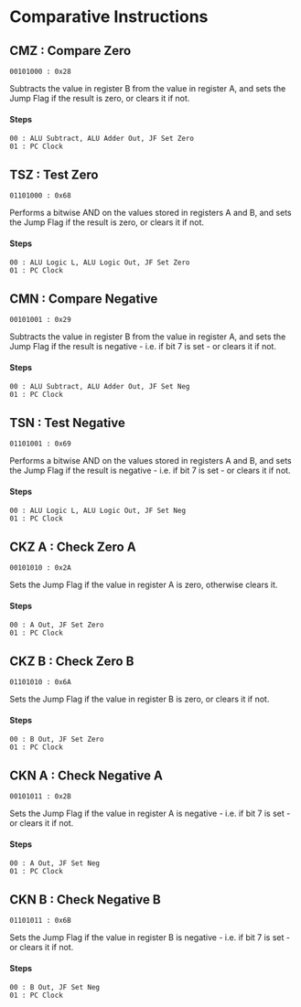 # Comparative Instructions

## CMZ : Compare Zero
```
00101000 : 0x28
```
Subtracts the value in register B from the value in register A, and sets the Jump Flag if the result
is zero, or clears it if not.

#### Steps
```
00 : ALU Subtract, ALU Adder Out, JF Set Zero
01 : PC Clock
```

## TSZ : Test Zero
```
01101000 : 0x68
```
Performs a bitwise AND on the values stored in registers A and B, and sets the Jump Flag if the
result is zero, or clears it if not.

#### Steps
```
00 : ALU Logic L, ALU Logic Out, JF Set Zero
01 : PC Clock
```

## CMN : Compare Negative
```
00101001 : 0x29
```
Subtracts the value in register B from the value in register A, and sets the Jump Flag if the result
is negative - i.e. if bit 7 is set - or clears it if not.

#### Steps
```
00 : ALU Subtract, ALU Adder Out, JF Set Neg
01 : PC Clock
```

## TSN : Test Negative
```
01101001 : 0x69
```
Performs a bitwise AND on the values stored in registers A and B, and sets the Jump Flag if the
result is negative - i.e. if bit 7 is set - or clears it if not.

#### Steps
```
00 : ALU Logic L, ALU Logic Out, JF Set Neg
01 : PC Clock
```

## CKZ A : Check Zero A
```
00101010 : 0x2A
```
Sets the Jump Flag if the value in register A is zero, otherwise clears it.

#### Steps
```
00 : A Out, JF Set Zero
01 : PC Clock
```

## CKZ B : Check Zero B
```
01101010 : 0x6A
```
Sets the Jump Flag if the value in register B is zero, or clears it if not.

#### Steps
```
00 : B Out, JF Set Zero
01 : PC Clock
```

## CKN A : Check Negative A
```
00101011 : 0x2B
```
Sets the Jump Flag if the value in register A is negative - i.e. if bit 7 is set - or clears it if
not.

#### Steps
```
00 : A Out, JF Set Neg
01 : PC Clock
```

## CKN B : Check Negative B
```
01101011 : 0x6B
```
Sets the Jump Flag if the value in register B is negative - i.e. if bit 7 is set - or clears it if
not.

#### Steps
```
00 : B Out, JF Set Neg
01 : PC Clock
```

